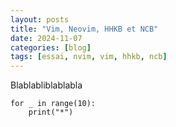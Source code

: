 ```yaml
---
layout: posts
title: "Vim, Neovim, HHKB et NCB"
date: 2024-11-07
categories: [blog]
tags: [essai, nvim, vim, hhkb, ncb]
---
```


Blablabliblablabla

```python3
for _ in range(10):
    print("*")
```
